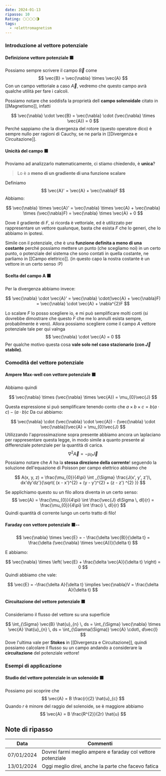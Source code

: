 ```yaml
---
date: 2024-01-13
ripasso: 10
Rating: 🌕🌕🌕🌕🌗
tags:
  - ⚡elettromagnetism
---
```

### Introduzione al vettore potenziale
#### Definizione vettore potenziale 🟩
Possiamo sempre scrivere il campo $\vec{B}$ come 
$$
\vec{B} = \vec{\nabla} \times \vec{A}
$$
Con un campo vettoriale a caso $\vec{A}$, vedremo che questo campo avrà qualche utilità per fare i calcoli.

Possiamo notare che soddisfa la proprietà dell **campo solenoidale** citato in [[Magnetismo]], infatti

$$
\vec{\nabla} \cdot \vec{B} = \vec{\nabla} \cdot (\vec{\nabla} \times \vec{A}) = 0
$$
Perché sappiamo che la divergenza del rotore  (questo operatore dico) è sempre nullo per ragioni di Cauchy, se ne parla in [[Divergenza e Circuitazione]].

#### Unicità del campo 🟩
Proviamo ad analizzarlo matematicamente, ci stiamo chiedendo, è **unica**?
> Lo è a **meno di un gradiente di una funzione scalare**

Definiamo 
$$
\vec{A}' = \vec{A} + \vec{\nabla}F
$$
Abbiamo:

$$
\vec{\nabla} \times \vec{A}' = \vec{\nabla} \times \vec{A} + \vec{\nabla} \times (\vec{\nabla}F) = \vec{\nabla} \times \vec{A} + 0
$$

Dove il gradiente di $F$, si ricorda è vettoriale, ed è utilizzato per rappresentare un vettore qualunque, basta che esista $F$ che lo generi, che lo abbiamo in ipotesi.

Simile con il potenziale, che è una **funzione definita a meno di una costante** perché possiamo mettere un punto (che scegliamo noi) in un certo punto, o potenziale del sistema che sono contati in quella costante, ne parliamo in [[Campo elettrico]]. (in questo capo la nostra costante è un vettore in un certo senso :P)

#### Scelta del campo A 🟩
Per la divergenza abbiamo invece:

$$
\vec{\nabla} \cdot \vec{A}' = \vec{\nabla} \cdot(\vec{A} + \vec{\nabla}F) = \vec{\nabla} \cdot \vec{A} + \nabla^{2}F
$$

Lo scalare $F$ lo posso scegliere io, e mi può semplificare molti conti (si dovrebbe dimostrare che questo $F$ che me lo annulli esista sempre, probabilmente è vero).
Allora possiamo scegliere come il campo $A$ vettore potenziale tale per qui valnga
$$
\vec{\nabla} \cdot \vec{A} = 0
$$
Per qualche motivo questa cosa **vale solo nel caso stazionario (con $\vec{J}$ stabile)**.

### Comodità del vettore potenziale
#### Ampere Max-well con vettore potenziale 🟩

Abbiamo quindi

$$
\vec{\nabla} \times (\vec{\nabla} \times \vec{A}) = \mu_{0}\vec{J}
$$

Questa espressione si può semplificare tenendo conto che $a\times b\times c = b (a \cdot c) - (a\cdot b) c$
Da cui abbiamo:

$$
\vec{\nabla} \cdot (\vec{\nabla} \cdot \vec{A}) - (\vec{\nabla} \cdot \vec{\nabla})\vec{A} = \mu_{0}\vec{J}
$$
Utilizzando l'approssimazione sopra presente abbiamo ancora un laplaciano per rappresentare questa legge, in modo simile a quanto presente al differenziale potenziale per la quantità di carica.
$$
\nabla^{2}\vec{A} = -\mu_{0}\vec{J}
$$
Possiamo notare che $A$ ha la  **stessa direzione della corrente**! seguendo la soluzione dell'equazione di Poisson per campo elettrico abbiamo che

$$
A(x, y, z) = \frac{\mu_{0}}{4\pi} \int _{\Sigma} \frac{J(x', y', z')\, dx'dy'dz'}{\sqrt{ (x - x')^{2} + (y - y')^{2} + (z - z') ^{2} }}  
$$

Se applichiamo questo su un filo allora diventa in un certo senso:
$$
\vec{A} = \frac{\mu_{0}}{4\pi} \int \frac{\vec{J} d\Sigma \, dl}{r} 
=  \frac{\mu_{0}}{4\pi} \int \frac{i \, dl}{r} 
$$
Quindi quantità di corrente lungo un certo tratto di filo!

#### Faraday con vettore potenziale 🟩--

$$
\vec{\nabla} \times \vec{E} = - \frac{\delta \vec{B}}{\delta t} = \frac{\delta (\vec{\nabla} \times \vec{A})}{\delta t}
$$

E abbiamo:

$$
\vec{\nabla} \times \left( \vec{E} + \frac{\delta \vec{A}}{\delta t} \right) = 0
$$
Quindi abbiamo che vale:

$$
\vec{E} = -\frac{\delta A}{\delta t} \implies \vec{\nabla}V = \frac{\delta A}{\delta t}
$$

#### Circuitazione del vettore potenziale 🟩
Consideriamo il flusso del vettore su una superficie

$$
	\int_{\Sigma} \vec{B} \hat{u}_{n}  \, ds =  \int_{\Sigma} \vec{\nabla} \times \vec{A} \hat{u}_{n}  \, ds = 
	\int_{\Gamma(\Sigma)} \vec{A} \cdot\, d\vec{l}
$$
Dove l'ultima vale per **Stokes** in [[Divergenza e Circuitazione]], quindi possiamo calcolare il flusso su un campo andando a considerare la **circuitazione** del potenziale vettore!

### Esempi di applicazione

#### Studio del vettore potenziale in un solenoide 🟩
Possiamo poi scoprire che
$$
\vec{A} = B \frac{r}{2} \hat{u}_{c}
$$
Quando $r$ è minore del raggio del solenoide, se è maggiore abbiamo
$$
\vec{A} = B \frac{R^{2}}{2r} \hat{u}
$$
## Note di ripasso

| Data | Commenti |
| ---- | ---- |
| 07/01/2024 | Dovrei farmi meglio ampere e faraday col vettore potenziale |
| 13/01/2024 | Oggi meglio direi, anche la parte che facevo fatica |

